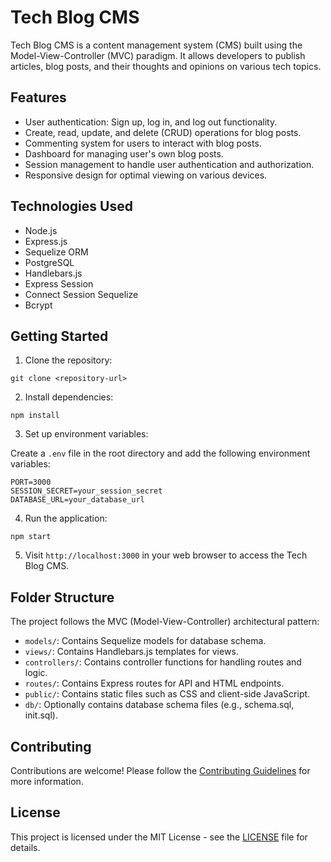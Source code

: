 # Tech Blog CMS

Tech Blog CMS is a content management system (CMS) built using the Model-View-Controller (MVC) paradigm. It allows developers to publish articles, blog posts, and their thoughts and opinions on various tech topics.

## Features

- User authentication: Sign up, log in, and log out functionality.
- Create, read, update, and delete (CRUD) operations for blog posts.
- Commenting system for users to interact with blog posts.
- Dashboard for managing user's own blog posts.
- Session management to handle user authentication and authorization.
- Responsive design for optimal viewing on various devices.

## Technologies Used

- Node.js
- Express.js
- Sequelize ORM
- PostgreSQL
- Handlebars.js
- Express Session
- Connect Session Sequelize
- Bcrypt

## Getting Started

1. Clone the repository:

```
git clone <repository-url>
```

2. Install dependencies:

```
npm install
```

3. Set up environment variables:

Create a `.env` file in the root directory and add the following environment variables:

```
PORT=3000
SESSION_SECRET=your_session_secret
DATABASE_URL=your_database_url
```

4. Run the application:

```
npm start
```

5. Visit `http://localhost:3000` in your web browser to access the Tech Blog CMS.

## Folder Structure

The project follows the MVC (Model-View-Controller) architectural pattern:

- `models/`: Contains Sequelize models for database schema.
- `views/`: Contains Handlebars.js templates for views.
- `controllers/`: Contains controller functions for handling routes and logic.
- `routes/`: Contains Express routes for API and HTML endpoints.
- `public/`: Contains static files such as CSS and client-side JavaScript.
- `db/`: Optionally contains database schema files (e.g., schema.sql, init.sql).

## Contributing

Contributions are welcome! Please follow the [Contributing Guidelines](CONTRIBUTING.md) for more information.

## License

This project is licensed under the MIT License - see the [LICENSE](LICENSE) file for details.

